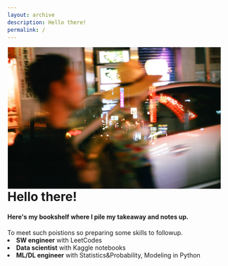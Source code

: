 ```yaml
---
layout: archive
description: Hello there!
permalink: /
---
```

<img style="float:right; object-fit: cover; margin: 1px 19px" width="484" height="321" src="/../images/osakadouble.jpg" alt="Profile">

<h1>Hello there!</h1>
<h4>Here's my bookshelf where I pile my takeaway and notes up.</h4>
To meet such poistions so preparing some skills to followup.
<li><strong>SW engineer</strong> with LeetCodes </li>
<li><strong>Data scientist</strong> with Kaggle notebooks </li>
<li><strong>ML/DL engineer</strong> with Statistics&Probability, Modeling in Python</li>